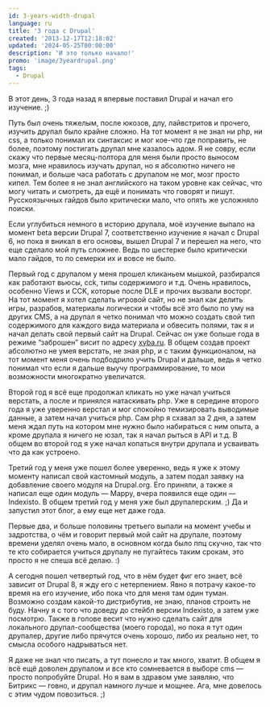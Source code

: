 ```yaml
---
id: 3-years-width-drupal
language: ru
title: '3 года с Drupal'
created: '2013-12-17T12:18:02'
updated: '2024-05-25T00:00:00'
description: 'И это только начало!'
promo: 'image/3yeardrupal.png'
tags:
  - Drupal
---
```


В этот день, 3 года назад я впервые поставил Drupal и начал его изучение. ;)

Путь был очень тяжелым, после юкозов, длу, лайвстритов и прочего, изучить друпал
было крайне сложно. На тот момент я не знал ни php, ни css, а только понимал их
синтаксис и мог кое-что где поправить, не более, поэтому постигать друпал мне
казалось адом. Я не совру, если скажу что первые месяц-полтора для меня были
просто выносом мозга, мне нравилось изучать друпал, но я абсолютно ничего не
понимал, и больше часа работать с друпалом не мог, мозг просто кипел. Тем более
я не знал английского на таком уровне как сейчас, что могу читать и смотреть, да
ещё и понимать что говорят и пишут. Русскоязычных гайдов было критически мало,
что опять же усложняло поиски.

Если углубиться немного в историю друпала, моё изучение выпало на момент beta
версии Drupal 7, соответственно изучение я начал с Drupal 6, но пока я вникал в
его основы, вышел Drupal 7 и перешел на него, что еще сделало мой путь сложнее.
Ведь по шестерке было критически мало гайдов, то по семерки их и вовсе не было.

Первый год с друпалом у меня прошел кликаньем мышкой, разбирался как работают
вьюсы, cck, типы содержимого и т.д. Очень нравилось, особенно Views и CCK,
которые после DLE и прочих вызвали восторг. На тот момент я хотел сделать
игровой сайт, но не знал как делить игры, разрабов, материалы логически и чтобы
всё это было по уму на других CMS, а на друпал я четко понимал что можно создать
свой тип содержимого для каждого вида материала и обвесить полями, так я и начал
делать свой первый сайт на Drupal. Сейчас он уже больше года в режиме “заброшен”
висит по адресу [<u>xyba.ru</u>](http://xyba.ru). В общем создав проект
абсолютно не умея верстать, не зная php, и с таким функционалом, на тот момент
меня очень подбодрило учить Drupal и дальше, ведь я четко понимал что если я
дальше выучу программирование, то мои возможности многократно увеличатся.

Второй год я всё еще продолжал кликать но уже начал учиться верстать, а после и
принялся натаскивать php. Уже в середине второго года я уже уверенно верстал и
мог спокойно темизировать выводимые данные, а затем начал учиться php. Сам php я
схавал за 2 дня, а затем меня ждал путь на котором мне нужно было набираться с
ним опыта, а кроме друпала я ничего не юзал, так я начал рыться в API и т.д. В
общем во второй год я уже начал копаться внутри друпала и усваивать что да как
устроено.

Третий год у меня уже пошел более уверенно, ведь я уже к этому моменту написал
свой кастомный модуль, а затем подал заявку на добавление своего модуля на
Drupal.org. Его приняли, а также я написал еще один модуль — Mappy, вчера
появился еще один — Indexisto. В общем третий год у меня уже был друпалерским.
;) Да и запустил этот блог, а ему еще нет даже года.

Первые два, и больше половины третьего выпали на момент учебы и задротства, о
чём и говорит первый мой сайт на друпале, поэтому времени уделял очень мало, в
основном когда было ппц скучно, так что те кто собирается учиться друпалу не
пугайтесь таким срокам, это просто я не спеша всё делаю. :)

А сегодня пошел четвертый год, что в нём будет фиг его знает, всё зависит от
Drupal 8, я жду его с нетерпением. Явно я потрачу какое-то время на его
изучение, ибо пока что для меня там один туман. Возможно создам какой-то
дистрибутив, не знаю, планов строить не буду. Начну я с того что доведу до
стейбл версии Indexisto, а затем уже посмотрю. Также в голове весит что нужно
сделать сайт для локального друпал-сообщества (моего города), но пока я тут один
друпалер, другие либо прячутся очень хорошо, либо их реально нет, то смысла
особого надрываться нет.

Я даже не знал что писать, а тут понесло и так много, хватит. В общем я всё ещё
доволен друпалом и все кто сомневается в выборе cms — просто попробуйте Drupal.
Но я вам в здравом уме заявляю, что Битрикс — говно, и друпал намного лучше и
мощнее. Ага, мне довелось с этим чудом повозиться. ;)
